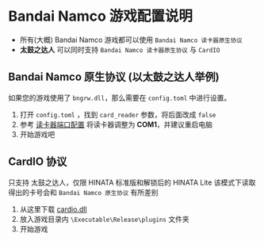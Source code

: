# Bandai Namco 游戏配置说明

* 所有(大概) Bandai Namco 游戏都可以使用 `Bandai Namco 读卡器原生协议`
* **太鼓之达人** 可以同时支持 `Bandai Namco 读卡器原生协议` 与 `CardIO`

## Bandai Namco 原生协议 (以太鼓之达人举例)
如果您的游戏使用了 `bngrw.dll`，那么需要在 `config.toml` 中进行设置。

1. 打开 `config.toml` ，找到 `card_reader` 参数，将后面改成 `false`
2. 参考 [读卡器端口配置](../SEGA/serial.md#读卡器端口配置) 将读卡器调整为 **COM1**，并建议重启电脑
3. 开始游戏吧


## CardIO 协议
只支持 太鼓之达人，仅限 HINATA 标准版和解锁后的 HINATA Lite
该模式下读取得出的卡号会和 `Bandai Namco 原生协议` 有所差别

1. 从这里下载 [cardio.dll](https://github.com/AkaiiKitsune/tal-cardreader/releases/download/0.1.0/cardio.dll)
2. 放入游戏目录内 `\Executable\Release\plugins` 文件夹
3. 开始游戏

